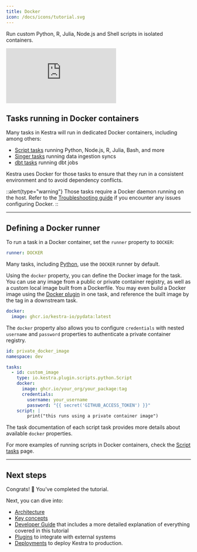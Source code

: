 ```yaml
---
title: Docker
icon: /docs/icons/tutorial.svg
---
```


Run custom Python, R, Julia, Node.js and Shell scripts in isolated containers.

<div class="video-container">
  <iframe src="https://www.youtube.com/embed/147apT4xGfE?si=tFGrveCwDHnf4BPX" title="YouTube video player" frameborder="0" allow="accelerometer; autoplay; clipboard-write; encrypted-media; gyroscope; picture-in-picture; web-share" referrerpolicy="strict-origin-when-cross-origin" allowfullscreen></iframe>
</div>

## Tasks running in Docker containers

Many tasks in Kestra will run in dedicated Docker containers, including among others:
- [Script tasks](/docs/developer-guide/scripts) running Python, Node.js, R, Julia, Bash, and more
- [Singer tasks](/plugins/plugin-singer) running data ingestion syncs
- [dbt tasks](/plugins/plugin-dbt) running dbt jobs

Kestra uses Docker for those tasks to ensure that they run in a consistent environment and to avoid dependency conflicts.


::alert{type="warning"}
Those tasks require a Docker daemon running on the host. Refer to the [Troubleshooting guide](../faq/01.troubleshooting.md) if you encounter any issues configuring Docker.
::

---

## Defining a Docker runner

To run a task in a Docker container, set the `runner` property to `DOCKER`:

```yaml
runner: DOCKER
```

Many tasks, including [Python](/plugins/plugin-script-python/tasks/io.kestra.plugin.scripts.python.script), use the `DOCKER` runner by default.

Using the `docker` property, you can define the Docker image for the task. You can use any image from a public or private container registry, as well as a custom local image built from a Dockerfile. You may even build a Docker image using the [Docker plugin](/plugins/plugin-docker) in one task, and reference the built image by the tag in a downstream task.

```yaml
docker:
  image: ghcr.io/kestra-io/pydata:latest
```

The `docker` property also allows you to configure `credentials` with nested `username` and `password` properties to authenticate a private container registry.

```yaml
id: private_docker_image
namespace: dev

tasks:
  - id: custom_image
    type: io.kestra.plugin.scripts.python.Script
    docker:
      image: ghcr.io/your_org/your_package:tag
      credentials:
        username: your_username
        password: "{{ secret('GITHUB_ACCESS_TOKEN') }}"
    script: |
        print("this runs using a private container image")
```

The task documentation of each script task provides more details about available `docker` properties.

For more examples of running scripts in Docker containers, check the [Script tasks](/docs/developer-guide/scripts) page.

---

## Next steps

Congrats! :tada: You've completed the tutorial.

Next, you can dive into:
- [Architecture](../07.architecture/index.md)
- [Key concepts](../05.concepts/index.md)
- [Developer Guide](../08.developer-guide/index.md) that includes a more detailed explanation of everything covered in this tutorial
- [Plugins](/plugins) to integrate with external systems
- [Deployments](../09.administrator-guide/index.md) to deploy Kestra to production.
